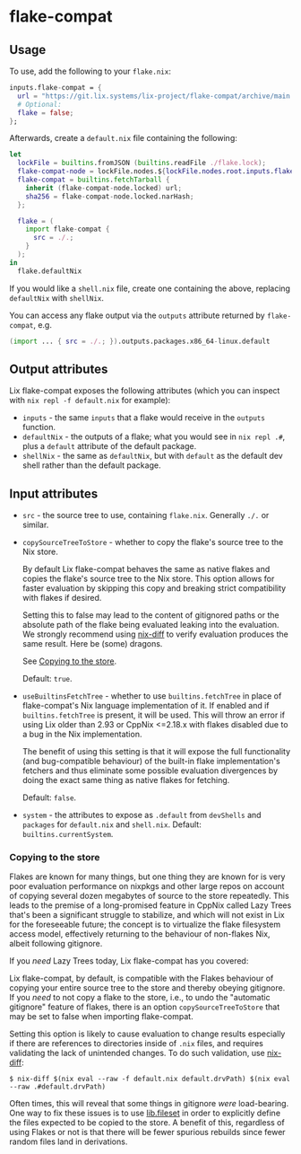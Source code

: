 # flake-compat

## Usage

To use, add the following to your `flake.nix`:

```nix
inputs.flake-compat = {
  url = "https://git.lix.systems/lix-project/flake-compat/archive/main.tar.gz";
  # Optional:
  flake = false;
};
```

Afterwards, create a `default.nix` file containing the following:

```nix
let
  lockFile = builtins.fromJSON (builtins.readFile ./flake.lock);
  flake-compat-node = lockFile.nodes.${lockFile.nodes.root.inputs.flake-compat};
  flake-compat = builtins.fetchTarball {
    inherit (flake-compat-node.locked) url;
    sha256 = flake-compat-node.locked.narHash;
  };

  flake = (
    import flake-compat {
      src = ./.;
    }
  );
in
  flake.defaultNix
```

If you would like a `shell.nix` file, create one containing the above, replacing `defaultNix` with `shellNix`.

You can access any flake output via the `outputs` attribute returned by `flake-compat`, e.g.

```nix
(import ... { src = ./.; }).outputs.packages.x86_64-linux.default
```

## Output attributes

Lix flake-compat exposes the following attributes (which you can inspect with `nix repl -f default.nix` for example):
- `inputs` - the same `inputs` that a flake would receive in the `outputs` function.
- `defaultNix` - the outputs of a flake; what you would see in `nix repl .#`, plus a `default` attribute of the default package.
- `shellNix` - the same as `defaultNix`, but with `default` as the default dev shell rather than the default package.

## Input attributes

- `src` - the source tree to use, containing `flake.nix`. Generally `./.` or similar.
- `copySourceTreeToStore` - whether to copy the flake's source tree to the Nix store.

  By default Lix flake-compat behaves the same as native flakes and copies the flake's source tree to the Nix store.
  This option allows for faster evaluation by skipping this copy and breaking strict compatibility with flakes if desired.

  Setting this to false may lead to the content of gitignored paths or the absolute path of the flake being evaluated leaking into the evaluation.
  We strongly recommend using [nix-diff] to verify evaluation produces the same result.
  Here be (some) dragons.

  See [Copying to the store](#copying-to-the-store).

  Default: `true`.
- `useBuiltinsFetchTree` - whether to use `builtins.fetchTree` in place of flake-compat's Nix language implementation of it.
  If enabled and if `builtins.fetchTree` is present, it will be used.
  This will throw an error if using Lix older than 2.93 or CppNix <=2.18.x with flakes disabled due to a bug in the Nix implementation.

  The benefit of using this setting is that it will expose the full functionality (and bug-compatible behaviour) of the built-in flake implementation's fetchers and thus eliminate some possible evaluation divergences by doing the exact same thing as native flakes for fetching.

  Default: `false`.
- `system` - the attributes to expose as `.default` from `devShells` and `packages` for `default.nix` and `shell.nix`.
  Default: `builtins.currentSystem`.

### Copying to the store

Flakes are known for many things, but one thing they are known for is very poor evaluation performance on nixpkgs and other large repos on account of copying several dozen megabytes of source to the store repeatedly.
This leads to the premise of a long-promised feature in CppNix called Lazy Trees that's been a significant struggle to stabilize, and which will not exist in Lix for the foreseeable future; the concept is to virtualize the flake filesystem access model, effectively returning to the behaviour of non-flakes Nix, albeit following gitignore.

If you *need* Lazy Trees today, Lix flake-compat has you covered:

Lix flake-compat, by default, is compatible with the Flakes behaviour of copying your entire source tree to the store and thereby obeying gitignore.
If you *need* to not copy a flake to the store, i.e., to undo the "automatic gitignore" feature of flakes, there is an option `copySourceTreeToStore` that may be set to false when importing flake-compat.

Setting this option is likely to cause evaluation to change results especially if there are references to directories inside of `.nix` files, and requires validating the lack of unintended changes.
To do such validation, use [nix-diff]:

```
$ nix-diff $(nix eval --raw -f default.nix default.drvPath) $(nix eval --raw .#default.drvPath)
```

[nix-diff]: https://github.com/Gabriella439/nix-diff

Often times, this will reveal that some things in gitignore *were* load-bearing.
One way to fix these issues is to use [lib.fileset] in order to explicitly define the files expected to be copied to the store.
A benefit of this, regardless of using Flakes or not is that there will be fewer spurious rebuilds since fewer random files land in derivations.

[lib.fileset]: https://nixos.org/manual/nixpkgs/stable/#sec-functions-library-fileset
